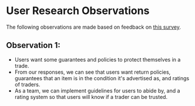 # User Research Observations

The following observations are made based on feedback on [this survey](https://forms.gle/rFPLNKVMVNnLjC4W7).

## Observation 1:
* Users want some guarantees and policies to protect themselves in a trade.
* From our responses, we can see that users want return policies, guarantees that an item is in the condition it's advertised as, and ratings of traders.
* As a team, we can implement guidelines for users to abide by, and a rating system so that users will know if a trader can be trusted.
